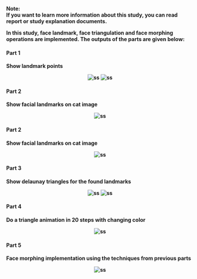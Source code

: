 <b> Note: </br> If you want to learn more information about this study, you can read report or study explanation documents.
<br/>

In this study, face landmark, face triangulation and face morphing operations are implemented. The outputs of the parts are given below:

<h4>Part 1</h4>
Show landmark points

<p align="center">
<img src="./Outputs/Part1_cat.jpg" alt="ss"/>
<img src="./Outputs/Part1_dennis.jpg" alt="ss"/>
</p>

<h4>Part 2</h4>
Show facial landmarks on cat image

<p align="center">
<img src="./Outputs/Part2_cat.jpg" alt="ss"/>
</p>
  
<h4>Part 2</h4>
Show facial landmarks on cat image

<p align="center">
<img src="./Outputs/Part2_cat.jpg" alt="ss"/>
</p>

<h4>Part 3</h4>
Show delaunay triangles for the found landmarks

<p align="center">
<img src="./Outputs/Part3_cat.jpg" alt="ss"/>
<img src="./Outputs/Part3_dennis.jpg" alt="ss"/>
</p>

<h4>Part 4</h4>
Do a triangle animation in 20 steps with changing color

<p align="center">
<img src="./Outputs/Part4_gif.gif" alt="ss"/>
</p>

<h4>Part 5</h4>
Face morphing implementation using the techniques from previous parts

<p align="center">
<img src="./Outputs/Part5_gif2.gif" alt="ss"/>
</p>
